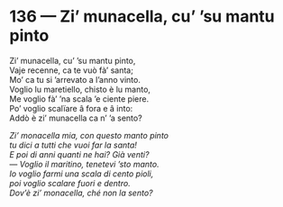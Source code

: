 # 136 — Zi’ munacella, cu’ ’su mantu pinto

Zi’ munacella, cu’ ’su mantu pinto,  
Vaje recenne, ca te vuò fà’ santa;  
Mo’ ca tu si ’arrevato a l’anno vinto.  
Voglio lu maretiello, chisto è lu manto,  
Me voglio fà’ ’na scala ’e ciente piere.  
Po’ voglio scalïare â fora e â into:  
Addò è zi’ munacella ca n’ ’a sento?

_Zi’ monacella mia, con questo manto pinto  
tu dici a tutti che vuoi far la santa!  
E poi di anni quanti ne hai? Già venti?  
— Voglio il maritino, tenetevi ’sto manto.  
Io voglio farmi una scala di cento pioli,  
poi voglio scalare fuori e dentro.  
Dov’è zi’ monacella, ché non la sento?_

